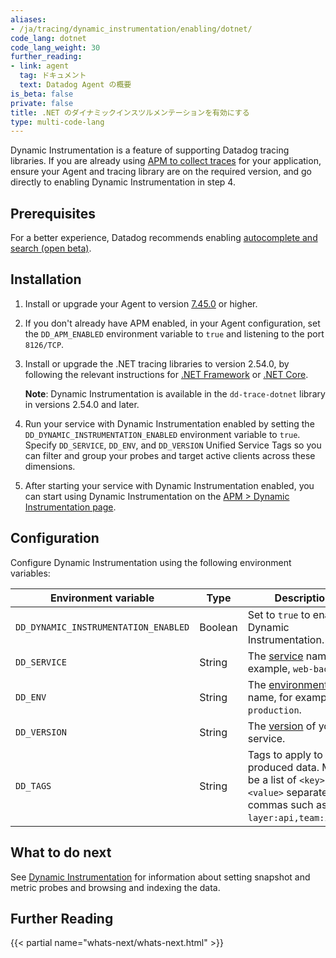 ```yaml
---
aliases:
- /ja/tracing/dynamic_instrumentation/enabling/dotnet/
code_lang: dotnet
code_lang_weight: 30
further_reading:
- link: agent
  tag: ドキュメント
  text: Datadog Agent の概要
is_beta: false
private: false
title: .NET のダイナミックインスツルメンテーションを有効にする
type: multi-code-lang
---
```


Dynamic Instrumentation is a feature of supporting Datadog tracing libraries. If you are already using [APM to collect traces][1] for your application, ensure your Agent and tracing library are on the required version, and go directly to enabling Dynamic Instrumentation in step 4.

## Prerequisites

For a better experience, Datadog recommends enabling [autocomplete and search (open beta)][8].

## Installation

1. Install or upgrade your Agent to version [7.45.0][7] or higher.
2. If you don't already have APM enabled, in your Agent configuration, set the `DD_APM_ENABLED` environment variable to `true` and listening to the port `8126/TCP`.
3. Install or upgrade the .NET tracing libraries to version 2.54.0, by following the relevant instructions for [.NET Framework][2] or [.NET Core][3].

   **Note**: Dynamic Instrumentation is available in the `dd-trace-dotnet` library in versions 2.54.0 and later.

4. Run your service with Dynamic Instrumentation enabled by setting the `DD_DYNAMIC_INSTRUMENTATION_ENABLED` environment variable to `true`. Specify `DD_SERVICE`, `DD_ENV`, and `DD_VERSION` Unified Service Tags so you can filter and group your probes and target active clients across these dimensions.
5. After starting your service with Dynamic Instrumentation enabled, you can start using Dynamic Instrumentation on the [APM > Dynamic Instrumentation page][4].

## Configuration

Configure Dynamic Instrumentation using the following environment variables:

| Environment variable                             | Type          | Description                                                                                                               |
| ------------------------------------------------ | ------------- | ------------------------------------------------------------------------------------------------------------------------- |
| `DD_DYNAMIC_INSTRUMENTATION_ENABLED`             | Boolean       | Set to `true` to enable Dynamic Instrumentation.                                                                          |
| `DD_SERVICE`                                     | String        | The [service][5] name, for example, `web-backend`.                                                                        |
| `DD_ENV`                                         | String        | The [environment][5] name, for example: `production`.                                                                     |
| `DD_VERSION`                                     | String        | The [version][5] of your service.                                                                                         |
| `DD_TAGS`                                        | String        | Tags to apply to produced data. Must be a list of `<key>:<value>` separated by commas such as: `layer:api,team:intake`.   |

## What to do next

See [Dynamic Instrumentation][6] for information about setting snapshot and metric probes and browsing and indexing the data.

## Further Reading

{{< partial name="whats-next/whats-next.html" >}}

[1]: /ja/tracing/trace_collection/
[2]: /ja/tracing/trace_collection/dd_libraries/dotnet-framework/
[3]: /ja/tracing/trace_collection/dd_libraries/dotnet-core/
[4]: https://app.datadoghq.com/dynamic-instrumentation
[5]: /ja/getting_started/tagging/unified_service_tagging
[6]: /ja/dynamic_instrumentation/
[7]: https://app.datadoghq.com/account/settings/agent/latest?platform=overview
[8]: /ja/dynamic_instrumentation/symdb/